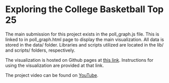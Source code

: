 Exploring the College Basketball Top 25
=========

The main submission for this project exists in the poll_graph.js file. This is linked to in poll_graph.html page to display the main visualization. All data is stored in the data/ folder. Libraries and scripts utilized are located in the lib/ and scripts/ folders, respectively.

The visualization is hosted on Github pages at [this link]. Instructions for using the visualization are provided at that link.

The project video can be found on [YouTube].


[this link]:http://apontej.github.io
[YouTube]:http://youtu.be/7Vt2NGeXGzY